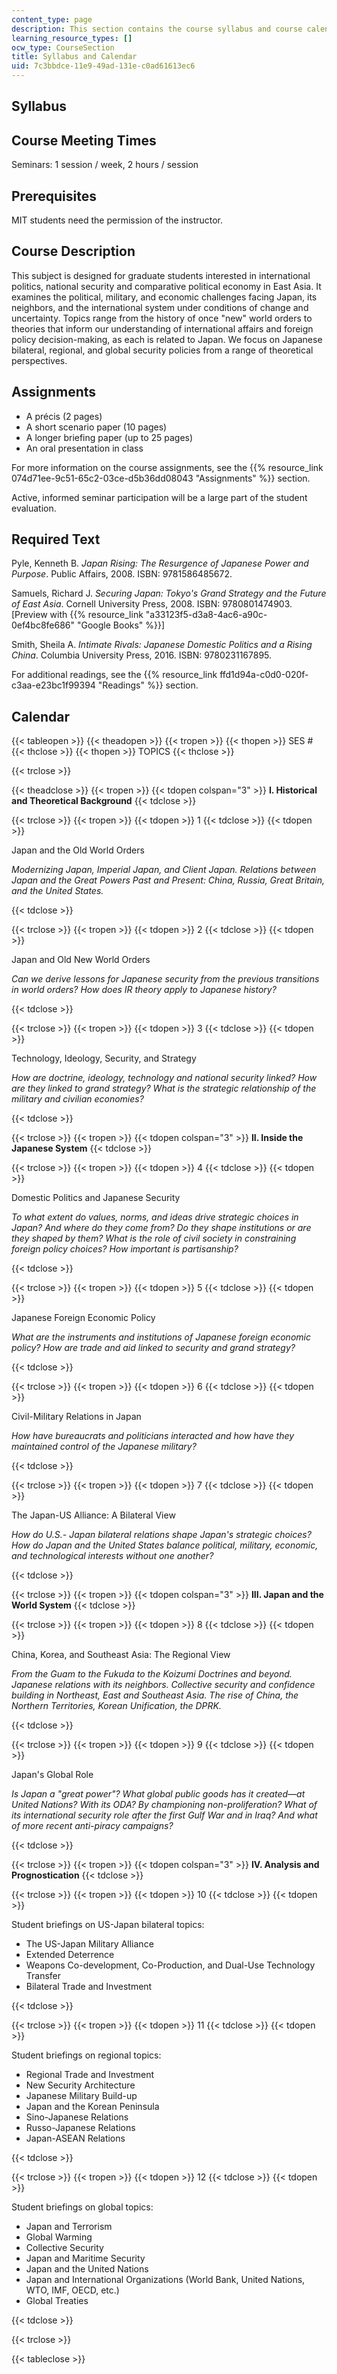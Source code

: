 ```yaml
---
content_type: page
description: This section contains the course syllabus and course calendar.
learning_resource_types: []
ocw_type: CourseSection
title: Syllabus and Calendar
uid: 7c3bbdce-11e9-49ad-131e-c0ad61613ec6
---
```


Syllabus
--------

Course Meeting Times
--------------------

Seminars: 1 session / week, 2 hours / session

Prerequisites
-------------

MIT students need the permission of the instructor.

Course Description
------------------

This subject is designed for graduate students interested in international politics, national security and comparative political economy in East Asia. It examines the political, military, and economic challenges facing Japan, its neighbors, and the international system under conditions of change and uncertainty. Topics range from the history of once "new" world orders to theories that inform our understanding of international affairs and foreign policy decision-making, as each is related to Japan. We focus on Japanese bilateral, regional, and global security policies from a range of theoretical perspectives.

Assignments
-----------

*   A précis (2 pages)
*   A short scenario paper (10 pages)
*   A longer briefing paper (up to 25 pages)
*   An oral presentation in class

For more information on the course assignments, see the {{% resource_link 074d71ee-9c51-65c2-03ce-d5b36dd08043 "Assignments" %}} section.

Active, informed seminar participation will be a large part of the student evaluation.

Required Text
-------------

Pyle, Kenneth B. _Japan Rising: The Resurgence of Japanese Power and Purpose_. Public Affairs, 2008. ISBN: 9781586485672.

Samuels, Richard J. _Securing Japan: Tokyo's Grand Strategy and the Future of East Asia_. Cornell University Press, 2008. ISBN: 9780801474903. \[Preview with {{% resource_link "a33123f5-d3a8-4ac6-a90c-0ef4bc8fe686" "Google Books" %}}\]

Smith, Sheila A. _Intimate Rivals: Japanese Domestic Politics and a Rising China_. Columbia University Press, 2016. ISBN: 9780231167895.

For additional readings, see the {{% resource_link ffd1d94a-c0d0-020f-c3aa-e23bc1f99394 "Readings" %}} section.

Calendar
--------

{{< tableopen >}}
{{< theadopen >}}
{{< tropen >}}
{{< thopen >}}
SES #
{{< thclose >}}
{{< thopen >}}
TOPICS
{{< thclose >}}

{{< trclose >}}

{{< theadclose >}}
{{< tropen >}}
{{< tdopen colspan="3" >}}
**I. Historical and Theoretical Background**
{{< tdclose >}}

{{< trclose >}}
{{< tropen >}}
{{< tdopen >}}
1
{{< tdclose >}}
{{< tdopen >}}


Japan and the Old World Orders

_Modernizing Japan, Imperial Japan, and Client Japan. Relations between Japan and the Great Powers Past and Present: China, Russia, Great Britain, and the United States._


{{< tdclose >}}

{{< trclose >}}
{{< tropen >}}
{{< tdopen >}}
2
{{< tdclose >}}
{{< tdopen >}}


Japan and Old New World Orders

_Can we derive lessons for Japanese security from the previous transitions in world orders? How does IR theory apply to Japanese history?_


{{< tdclose >}}

{{< trclose >}}
{{< tropen >}}
{{< tdopen >}}
3
{{< tdclose >}}
{{< tdopen >}}


Technology, Ideology, Security, and Strategy

_How are doctrine, ideology, technology and national security linked? How are they linked to grand strategy? What is the strategic relationship of the military and civilian economies?_


{{< tdclose >}}

{{< trclose >}}
{{< tropen >}}
{{< tdopen colspan="3" >}}
**II. Inside the Japanese System**
{{< tdclose >}}

{{< trclose >}}
{{< tropen >}}
{{< tdopen >}}
4
{{< tdclose >}}
{{< tdopen >}}


Domestic Politics and Japanese Security

_To what extent do values, norms, and ideas drive strategic choices in Japan? And where do they come from? Do they shape institutions or are they shaped by them? What is the role of civil society in constraining foreign policy choices? How important is partisanship?_


{{< tdclose >}}

{{< trclose >}}
{{< tropen >}}
{{< tdopen >}}
5
{{< tdclose >}}
{{< tdopen >}}


Japanese Foreign Economic Policy

_What are the instruments and institutions of Japanese foreign economic policy? How are trade and aid linked to security and grand strategy?_


{{< tdclose >}}

{{< trclose >}}
{{< tropen >}}
{{< tdopen >}}
6
{{< tdclose >}}
{{< tdopen >}}


Civil-Military Relations in Japan

_How have bureaucrats and politicians interacted and how have they maintained control of the Japanese military?_


{{< tdclose >}}

{{< trclose >}}
{{< tropen >}}
{{< tdopen >}}
7
{{< tdclose >}}
{{< tdopen >}}


The Japan-US Alliance: A Bilateral View

_How do U.S.- Japan bilateral relations shape Japan's strategic choices? How do Japan and the United States balance political, military, economic, and technological interests without one another?_


{{< tdclose >}}

{{< trclose >}}
{{< tropen >}}
{{< tdopen colspan="3" >}}
**III. Japan and the World System**
{{< tdclose >}}

{{< trclose >}}
{{< tropen >}}
{{< tdopen >}}
8
{{< tdclose >}}
{{< tdopen >}}


China, Korea, and Southeast Asia: The Regional View

_From the Guam to the Fukuda to the Koizumi Doctrines and beyond. Japanese relations with its neighbors. Collective security and confidence building in Northeast, East and Southeast Asia. The rise of China, the Northern Territories, Korean Unification, the DPRK._


{{< tdclose >}}

{{< trclose >}}
{{< tropen >}}
{{< tdopen >}}
9
{{< tdclose >}}
{{< tdopen >}}


Japan's Global Role

_Is Japan a "great power"? What global public goods has it created—at United Nations? With its ODA? By championing non-proliferation? What of its international security role after the first Gulf War and in Iraq? And what of more recent anti-piracy campaigns?_


{{< tdclose >}}

{{< trclose >}}
{{< tropen >}}
{{< tdopen colspan="3" >}}
**IV. Analysis and Prognostication**
{{< tdclose >}}

{{< trclose >}}
{{< tropen >}}
{{< tdopen >}}
10
{{< tdclose >}}
{{< tdopen >}}


Student briefings on US-Japan bilateral topics:

*   The US-Japan Military Alliance
*   Extended Deterrence
*   Weapons Co-development, Co-Production, and Dual-Use Technology Transfer
*   Bilateral Trade and Investment


{{< tdclose >}}

{{< trclose >}}
{{< tropen >}}
{{< tdopen >}}
11
{{< tdclose >}}
{{< tdopen >}}


Student briefings on regional topics:

*   Regional Trade and Investment
*   New Security Architecture
*   Japanese Military Build-up
*   Japan and the Korean Peninsula
*   Sino-Japanese Relations
*   Russo-Japanese Relations
*   Japan-ASEAN Relations


{{< tdclose >}}

{{< trclose >}}
{{< tropen >}}
{{< tdopen >}}
12
{{< tdclose >}}
{{< tdopen >}}


Student briefings on global topics:

*   Japan and Terrorism
*   Global Warming
*   Collective Security
*   Japan and Maritime Security
*   Japan and the United Nations
*   Japan and International Organizations (World Bank, United Nations, WTO, IMF, OECD, etc.)
*   Global Treaties


{{< tdclose >}}

{{< trclose >}}

{{< tableclose >}}